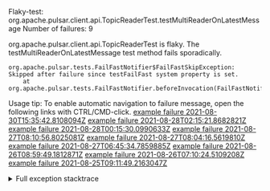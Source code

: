         
Flaky-test: org.apache.pulsar.client.api.TopicReaderTest.testMultiReaderOnLatestMessage
Number of failures: 9

org.apache.pulsar.client.api.TopicReaderTest is flaky. The testMultiReaderOnLatestMessage test method fails sporadically.

```
org.apache.pulsar.tests.FailFastNotifier$FailFastSkipException: Skipped after failure since testFailFast system property is set.
	at org.apache.pulsar.tests.FailFastNotifier.beforeInvocation(FailFastNotifier.java:88)

```

Usage tip: To enable automatic navigation to failure message, open the following links with CTRL/CMD-click.
[example failure 2021-08-30T15:35:42.8108094Z](https://github.com/apache/pulsar/runs/3463119398?check_suite_focus=true#step:9:3799)
[example failure 2021-08-28T02:15:21.8682821Z](https://github.com/apache/pulsar/runs/3448473880?check_suite_focus=true#step:9:2796)
[example failure 2021-08-28T00:15:30.0990633Z](https://github.com/apache/pulsar/runs/3447917315?check_suite_focus=true#step:9:2164)
[example failure 2021-08-27T08:10:56.8025081Z](https://github.com/apache/pulsar/runs/3440980370?check_suite_focus=true#step:9:2863)
[example failure 2021-08-27T08:04:16.5619810Z](https://github.com/apache/pulsar/runs/3440855241?check_suite_focus=true#step:9:2788)
[example failure 2021-08-27T06:45:34.7859885Z](https://github.com/apache/pulsar/runs/3440411158?check_suite_focus=true#step:9:2789)
[example failure 2021-08-26T08:59:49.1812871Z](https://github.com/apache/pulsar/runs/3430539961?check_suite_focus=true#step:9:3498)
[example failure 2021-08-26T07:10:24.5109208Z](https://github.com/apache/pulsar/runs/3429892136?check_suite_focus=true#step:9:2850)
[example failure 2021-08-25T09:11:49.2163047Z](https://github.com/apache/pulsar/runs/3420085427?check_suite_focus=true#step:10:2756)


<details>
<summary>Full exception stacktrace</summary>
<code><pre>
org.apache.pulsar.tests.FailFastNotifier$FailFastSkipException: Skipped after failure since testFailFast system property is set.
	at org.apache.pulsar.tests.FailFastNotifier.beforeInvocation(FailFastNotifier.java:88)

</pre></code>
</details>

